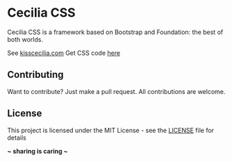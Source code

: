 # Cecilia CSS
Cecilia CSS is a framework based on Bootstrap and Foundation: the best of both worlds.

See [kisscecilia.com](http://kisscecilia.com/)
Get CSS code [here](styles.css)

## Contributing
Want to contribute? Just make a pull request. All contributions are welcome.

License
----
This project is licensed under the MIT License - see the [LICENSE](LICENSE) file for details

**~ sharing is caring ~**
